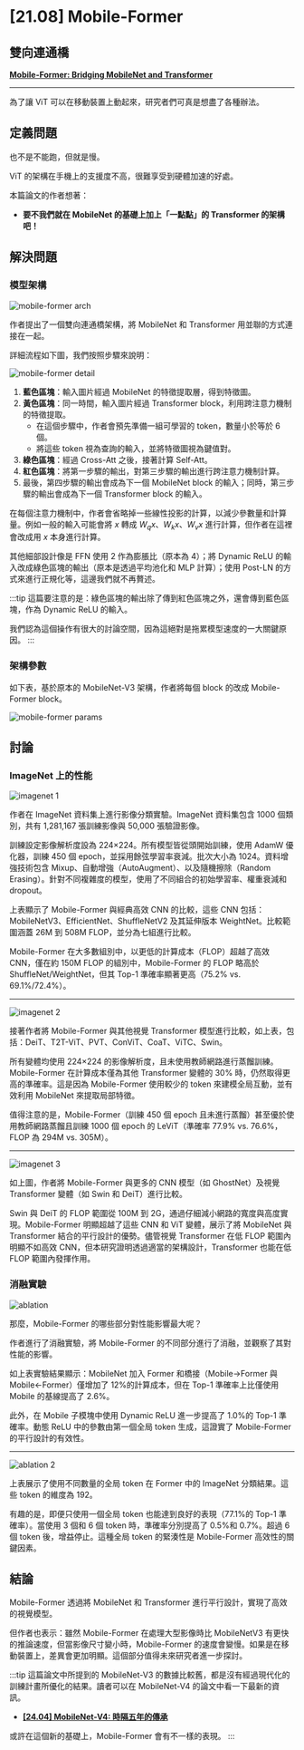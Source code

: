 # [21.08] Mobile-Former

## 雙向連通橋

[**Mobile-Former: Bridging MobileNet and Transformer**](https://arxiv.org/pdf/2108.05895)

---

為了讓 ViT 可以在移動裝置上動起來，研究者們可真是想盡了各種辦法。

## 定義問題

也不是不能跑，但就是慢。

ViT 的架構在手機上的支援度不高，很難享受到硬體加速的好處。

本篇論文的作者想著：

- **要不我們就在 MobileNet 的基礎上加上「一點點」的 Transformer 的架構吧！**

## 解決問題

### 模型架構

![mobile-former arch](./img/img1.jpg)

作者提出了一個雙向連通橋架構，將 MobileNet 和 Transformer 用並聯的方式連接在一起。

詳細流程如下圖，我們按照步驟來說明：

![mobile-former detail](./img/img3.jpg)

1. **藍色區塊**：輸入圖片經過 MobileNet 的特徵提取層，得到特徵圖。
2. **黃色區塊**：同一時間，輸入圖片經過 Transformer block，利用跨注意力機制的特徵提取。
   - 在這個步驟中，作者會預先準備一組可學習的 token，數量小於等於 6 個。
   - 將這些 token 視為查詢的輸入，並將特徵圖視為鍵值對。
3. **綠色區塊**：經過 Cross-Att 之後，接著計算 Self-Att。
4. **紅色區塊**：將第一步驟的輸出，對第三步驟的輸出進行跨注意力機制計算。
5. 最後，第四步驟的輸出會成為下一個 MobileNet block 的輸入；同時，第三步驟的輸出會成為下一個 Transformer block 的輸入。

在每個注意力機制中，作者會省略掉一些線性投影的計算，以減少參數量和計算量。例如一般的輸入可能會將 $x$ 轉成 $W_q x$、$W_k x$、$W_v x$ 進行計算，但作者在這裡會改成用 $x$ 本身進行計算。

其他細部設計像是 FFN 使用 2 作為膨脹比（原本為 4）；將 Dynamic ReLU 的輸入改成綠色區塊的輸出（原本是透過平均池化和 MLP 計算）；使用 Post-LN 的方式來進行正規化等，這邊我們就不再贅述。

:::tip
這篇要注意的是：綠色區塊的輸出除了傳到紅色區塊之外，還會傳到藍色區塊，作為 Dynamic ReLU 的輸入。

我們認為這個操作有很大的討論空間，因為這絕對是拖累模型速度的一大關鍵原因。
:::

### 架構參數

如下表，基於原本的 MobileNet-V3 架構，作者將每個 block 的改成 Mobile-Former block。

![mobile-former params](./img/img4.jpg)

## 討論

### ImageNet 上的性能

![imagenet 1](./img/img6.jpg)

作者在 ImageNet 資料集上進行影像分類實驗。ImageNet 資料集包含 1000 個類別，共有 1,281,167 張訓練影像與 50,000 張驗證影像。

訓練設定影像解析度設為 224×224。所有模型皆從頭開始訓練，使用 AdamW 優化器，訓練 450 個 epoch，並採用餘弦學習率衰減。批次大小為 1024。資料增強技術包含 Mixup、自動增強（AutoAugment）、以及隨機擦除（Random Erasing）。針對不同複雜度的模型，使用了不同組合的初始學習率、權重衰減和 dropout。

上表顯示了 Mobile-Former 與經典高效 CNN 的比較，這些 CNN 包括：MobileNetV3、EfficientNet、ShuffleNetV2 及其延伸版本 WeightNet。比較範圍涵蓋 26M 到 508M FLOP，並分為七組進行比較。

Mobile-Former 在大多數組別中，以更低的計算成本（FLOP）超越了高效 CNN，僅在約 150M FLOP 的組別中，Mobile-Former 的 FLOP 略高於 ShuffleNet/WeightNet，但其 Top-1 準確率顯著更高（75.2% vs. 69.1%/72.4%）。

---

![imagenet 2](./img/img7.jpg)

接著作者將 Mobile-Former 與其他視覺 Transformer 模型進行比較，如上表，包括：DeiT、T2T-ViT、PVT、ConViT、CoaT、ViTC、Swin。

所有變體均使用 224×224 的影像解析度，且未使用教師網路進行蒸餾訓練。Mobile-Former 在計算成本僅為其他 Transformer 變體的 30% 時，仍然取得更高的準確率。這是因為 Mobile-Former 使用較少的 token 來建模全局互動，並有效利用 MobileNet 來提取局部特徵。

值得注意的是，Mobile-Former（訓練 450 個 epoch 且未進行蒸餾）甚至優於使用教師網路蒸餾且訓練 1000 個 epoch 的 LeViT（準確率 77.9% vs. 76.6%，FLOP 為 294M vs. 305M）。

---

![imagenet 3](./img/img2.jpg)

如上圖，作者將 Mobile-Former 與更多的 CNN 模型（如 GhostNet）及視覺 Transformer 變體（如 Swin 和 DeiT）進行比較。

Swin 與 DeiT 的 FLOP 範圍從 100M 到 2G，通過仔細減小網路的寬度與高度實現。Mobile-Former 明顯超越了這些 CNN 和 ViT 變體，展示了將 MobileNet 與 Transformer 結合的平行設計的優勢。儘管視覺 Transformer 在低 FLOP 範圍內明顯不如高效 CNN，但本研究證明透過適當的架構設計，Transformer 也能在低 FLOP 範圍內發揮作用。

### 消融實驗

![ablation](./img/img8.jpg)

那麼，Mobile-Former 的哪些部分對性能影響最大呢？

作者進行了消融實驗，將 Mobile-Former 的不同部分進行了消融，並觀察了其對性能的影響。

如上表實驗結果顯示：MobileNet 加入 Former 和橋接（Mobile→Former 與 Mobile←Former）僅增加了 12%的計算成本，但在 Top-1 準確率上比僅使用 Mobile 的基線提高了 2.6%。

此外，在 Mobile 子模塊中使用 Dynamic ReLU 進一步提高了 1.0%的 Top-1 準確率。動態 ReLU 中的參數由第一個全局 token 生成，這證實了 Mobile-Former 的平行設計的有效性。

---

![ablation 2](./img/img9.jpg)

上表展示了使用不同數量的全局 token 在 Former 中的 ImageNet 分類結果。這些 token 的維度為 192。

有趣的是，即便只使用一個全局 token 也能達到良好的表現（77.1%的 Top-1 準確率）。當使用 3 個和 6 個 token 時，準確率分別提高了 0.5%和 0.7%。超過 6 個 token 後，增益停止。這種全局 token 的緊湊性是 Mobile-Former 高效性的關鍵因素。

## 結論

Mobile-Former 透過將 MobileNet 和 Transformer 進行平行設計，實現了高效的視覺模型。

但作者也表示：雖然 Mobile-Former 在處理大型影像時比 MobileNetV3 有更快的推論速度，但當影像尺寸變小時，Mobile-Former 的速度會變慢。如果是在移動裝置上，差異會更加明顯。這個部分值得未來研究者進一步探討。

:::tip
這篇論文中所提到的 MobileNet-V3 的數據比較舊，都是沒有經過現代化的訓練計畫所優化的結果。讀者可以在 MobileNet-V4 的論文中看一下最新的資訊。

- [**[24.04] MobileNet-V4: 時隔五年的傳承**](../../../cnns/lightweight/2404-mobilenet-v4/index.md)

或許在這個新的基礎上，Mobile-Former 會有不一樣的表現。
:::
